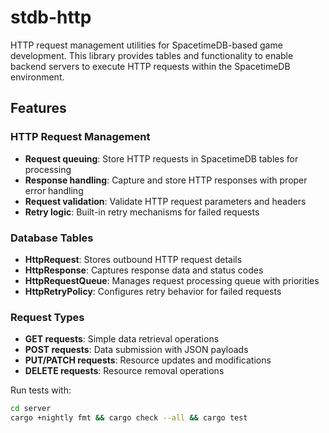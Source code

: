 # stdb-http

HTTP request management utilities for SpacetimeDB-based game development. This library provides tables and functionality to enable backend servers to execute HTTP requests within the SpacetimeDB environment.

## Features

### HTTP Request Management
- **Request queuing**: Store HTTP requests in SpacetimeDB tables for processing
- **Response handling**: Capture and store HTTP responses with proper error handling
- **Request validation**: Validate HTTP request parameters and headers
- **Retry logic**: Built-in retry mechanisms for failed requests

### Database Tables
- **HttpRequest**: Stores outbound HTTP request details
- **HttpResponse**: Captures response data and status codes
- **HttpRequestQueue**: Manages request processing queue with priorities
- **HttpRetryPolicy**: Configures retry behavior for failed requests

### Request Types
- **GET requests**: Simple data retrieval operations
- **POST requests**: Data submission with JSON payloads
- **PUT/PATCH requests**: Resource updates and modifications
- **DELETE requests**: Resource removal operations

Run tests with:
```bash
cd server
cargo +nightly fmt && cargo check --all && cargo test
```
